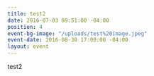 ```yaml
---
title: test2
date: 2016-07-03 09:51:00 -04:00
position: 4
event-bg-image: "/uploads/test%20image.jpeg"
event-date: 2016-08-30 17:00:00 -04:00
layout: event
---
```


test2
